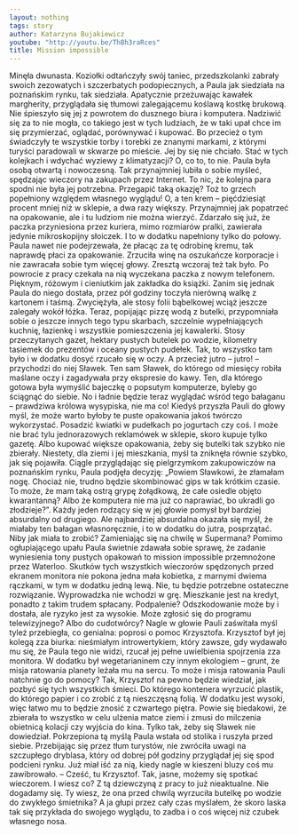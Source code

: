 ```yaml
---
layout: nothing
tags: story
author: Katarzyna Bujakiewicz
youtube: "http://youtu.be/ThBh3raRces"
title: Mission impossible
---
```

Minęła dwunasta. Koziołki odtańczyły swój taniec, przedszkolanki zabrały swoich zezowatych i szczerbatych podopiecznych, a Paula jak siedziała na poznańskim rynku, tak siedziała. Apatycznie przeżuwając kawałek margherity, przyglądała się tłumowi zalegającemu koślawą kostkę brukową. Nie śpieszyło się jej z powrotem do dusznego biura i komputera. Nadziwić się za to nie mogła, co takiego jest w tych ludziach, że w taki upał chce im się przymierzać, oglądać, porównywać i kupować. Bo przecież o tym świadczyły te wszystkie torby i torebki ze znanymi markami, z którymi turyści paradowali w skwarze po mieście.
Jej by się nie chciało. Stać w tych kolejkach i wdychać wyziewy z klimatyzacji? O, co to, to nie. Paula była osobą otwartą i nowoczesną. Tak przynajmniej lubiła o sobie myśleć, spędzając wieczory na zakupach przez Internet. To nic, że kolejna para spodni nie była jej potrzebna. Przegapić taką okazję? Toż to grzech popełniony względem własnego wyglądu! O, a ten krem – pięćdziesiąt procent mniej niż w sklepie, a dwa razy większy. Przynajmniej jak popatrzeć na opakowanie, ale i tu ludziom nie można wierzyć. Zdarzało się już, że paczka przyniesiona przez kuriera, mimo rozmiarów pralki, zawierała jedynie mikroskopijny słoiczek. I to w dodatku napełniony tylko do połowy. Paula nawet nie podejrzewała, że płacąc za tę odrobinę kremu, tak naprawdę płaci za opakowanie. Zrzuciła winę na oszukańcze korporacje i nie zawracała sobie tym więcej głowy.
Zresztą wczoraj też tak było. Po powrocie z pracy czekała na nią wyczekana paczka z nowym telefonem. Pięknym, różowym i cieniutkim jak zakładka do książki. Zanim się jednak Paula do niego dostała, przez pół godziny toczyła nierówną walkę z kartonem i taśmą. Zwyciężyła, ale stosy folii bąbelkowej wciąż jeszcze zalegały wokół łóżka.
Teraz, popijając pizzę wodą z butelki, przypomniała sobie o jeszcze innych tego typu skarbach, szczelnie wypełniających kuchnię, łazienkę i wszystkie pomieszczenia jej kawalerki. Stosy przeczytanych gazet, hektary pustych butelek po wodzie, kilometry tasiemek do prezentów i oceany pustych pudełek. Tak, to wszystko tam było i w dodatku dosyć rzucało się w oczy. A przecież jutro – jutro! – przychodzi do niej Sławek. Ten sam Sławek, do którego od miesięcy robiła maślane oczy i zagadywała przy ekspresie do kawy. Ten, dla którego gotowa była wymyślić bajeczkę o popsutym komputerze, byleby go ściągnąć do siebie. No i ładnie będzie teraz wyglądać wśród tego bałaganu – prawdziwa królowa wysypiska, nie ma co!
Kiedyś przyszła Pauli do głowy myśl, że może warto byłoby te puste opakowania jakoś twórczo wykorzystać. Posadzić kwiatki w pudełkach po jogurtach czy coś. I może nie brać tylu jednorazowych reklamówek w sklepie, skoro kupuje tylko gazetę. Albo kupować większe opakowania, żeby się butelki tak szybko nie zbierały. Niestety, dla ziemi i jej mieszkania, myśl ta zniknęła równie szybko, jak się pojawiła.
Ciągle przyglądając się pielgrzymkom zakupowiczów na poznańskim rynku, Paula podjęła decyzję: „Powiem Sławkowi, że złamałam nogę. Chociaż nie, trudno będzie skombinować gips w tak krótkim czasie. To może, że mam taką ostrą grypę żołądkową, że całe osiedle objęto kwarantanną? Albo że komputera nie ma już co naprawiać, bo ukradli go złodzieje?”.
Każdy jeden rodzący się w jej głowie pomysł był bardziej absurdalny od drugiego. Ale najbardziej absurdalna okazała się myśl, że miałaby ten bałagan własnoręcznie, i to w dodatku do jutra, posprzątać. Niby jak miała to zrobić? Zamieniając się na chwilę w Supermana?
Pomimo ogłupiającego upału Paula świetnie zdawała sobie sprawę, że zadanie wyniesienia tony pustych opakowań to mission impossible przemnożone przez Waterloo. Skutków tych wszystkich wieczorów spędzonych przed ekranem monitora nie pokona jedna mała kobietka, z marnymi dwiema rączkami, w tym w dodatku jedną lewą. Nie, tu będzie potrzebne ostateczne rozwiązanie.
Wyprowadzka nie wchodzi w grę. Mieszkanie jest na kredyt, ponadto z takim trudem spłacany. Podpalenie? Odszkodowanie może by i dostała, ale ryzyko jest za wysokie. Może zgłosić się do programu telewizyjnego? Albo do cudotwórcy?
Nagle w głowie Pauli zaświtała myśl tyleż przebiegła, co genialna: poprosi o pomoc Krzysztofa. Krzysztof był jej kolegą zza biurka: nieśmiałym introwertykiem, który zawsze, gdy wydawało mu się, że Paula tego nie widzi, rzucał jej pełne uwielbienia spojrzenia zza monitora. W dodatku był wegetarianinem czy innym ekologiem – grunt, że misja ratowania planety leżała mu na sercu. To może i misja ratowania Pauli natchnie go do pomocy?
Tak, Krzysztof na pewno będzie wiedział, jak pozbyć się tych wszystkich śmieci. Do którego kontenera wyrzucić plastik, do którego papier i co zrobić z tą nieszczęsną folią. W dodatku jest wysoki, więc łatwo mu to będzie znosić z czwartego piętra. Powie się biedakowi, że zbierała to wszystko w celu ulżenia matce ziemi i zmusi do milczenia obietnicą kolacji czy wyjścia do kina. Tylko tak, żeby się Sławek nie dowiedział.
Pokrzepiona tą myślą Paula wstała od stolika i ruszyła przed siebie. Przebijając się przez tłum turystów, nie zwróciła uwagi na szczupłego dryblasa, który od dobrej pół godziny przyglądał jej się spod podcieni rynku. Już miał iść za nią, kiedy nagle w kieszeni bluzy coś mu zawibrowało.
– Cześć, tu Krzysztof. Tak, jasne, możemy się spotkać wieczorem. I wiesz co? Z tą dziewczyną z pracy to już nieaktualne. Nie dogadamy się. Ty wiesz, że ona przed chwilą wyrzuciła butelkę po wodzie do zwykłego śmietnika? A ja głupi przez cały czas myślałem, że skoro laska tak się przykłada do swojego wyglądu, to zadba i o coś więcej niż czubek własnego nosa.
